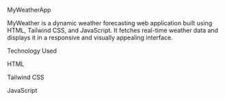 MyWeatherApp

MyWeather is a dynamic weather forecasting web application built using HTML, Tailwind CSS, and JavaScript. It fetches real-time weather data and displays it in a responsive and visually appealing interface.

Technology Used

HTML

Tailwind CSS

JavaScript

